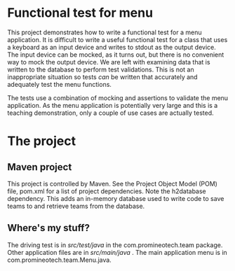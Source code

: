 # Functional test for menu

This project demonstrates how to write a functional test for a menu application. It is difficult to write a useful functional test for a class that uses a keyboard as an input device and writes to stdout as the output device. The input device can be mocked, as it turns out, but there is no convenient way to mock the output device. We are left with examining data that is written to the database to perform test validations. This is not an inappropriate situation so tests  _can_  be written that accurately and adequately test the menu functions.

The tests use a combination of mocking and assertions to validate the menu application. As the menu application is potentially very large and this is a teaching demonstration, only a couple of use cases are actually tested.

# The project

## Maven project

This project is controlled by Maven. See the Project Object Model (POM) file, pom.xml for a list of project dependencies. Note the h2database dependency. This adds an in-memory database used to write code to save teams to and retrieve teams from the database. 

## Where's my stuff?

The driving test is in  _src/test/java_  in the com.promineotech.team package. Other application files are in  _src/main/java_ . The main application menu is in com.promineotech.team.Menu.java.